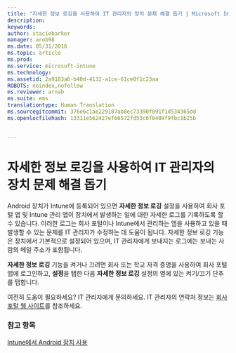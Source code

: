 ```yaml
---
title: "자세한 정보 로깅을 사용하여 IT 관리자의 장치 문제 해결 돕기 | Microsoft Intune"
description: 
keywords: 
author: staciebarker
manager: arob98
ms.date: 05/31/2016
ms.topic: article
ms.prod: 
ms.service: microsoft-intune
ms.technology: 
ms.assetid: 2a9183a6-b40d-4132-a1ce-61ce0f1c23aa
ROBOTS: noindex,nofollow
ms.reviewer: arnab
ms.suite: ems
translationtype: Human Translation
ms.sourcegitcommit: 376e6c1ae229187ab8ec73390f091f1d534365dd
ms.openlocfilehash: 13311e562427ef66572fd53c6f0409f9fbc1b25b


---
```



# 자세한 정보 로깅을 사용하여 IT 관리자의 장치 문제 해결 돕기

Android 장치가 Intune에 등록되어 있으면 **자세한 정보 로깅** 설정을 사용하여 회사 포털 앱 및 Intune 관리 앱이 장치에서 발생하는 일에 대한 자세한 로그를 기록하도록 할 수 있습니다. 이러한 로그는 회사 포털이나 Intune에서 관리하는 앱을 사용하고 있을 때 발생할 수 있는 문제를 IT 관리자가 수정하는 데 도움이 됩니다. 자세한 정보 로깅 기능은 장치에서 기본적으로 설정되어 있으며, IT 관리자에게 보내지는 로그에는 보내는 사람의 메일 주소가 포함됩니다.

**자세한 정보 로깅** 기능을 켜거나 끄려면 회사 또는 학교 자격 증명을 사용하여 회사 포털 앱에 로그인하고, **설정**을 탭한 다음 **자세한 정보 로깅** 설정의 옆에 있는 켜기/끄기 단추를 탭합니다.

여전히 도움이 필요하세요? IT 관리자에게 문의하세요. IT 관리자의 연락처 정보는 [회사 포털 웹 사이트](http://portal.manage.microsoft.com)를 참조하세요.

### 참고 항목
[Intune에서 Android 장치 사용](using-your-android-device-with-intune.md)


<!--HONumber=Jul16_HO3-->



